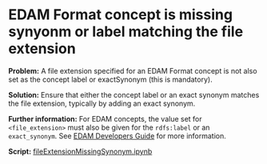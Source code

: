 # EDAM Format concept is missing synyonm or label matching the file extension

**Problem:** A file extension specified for an EDAM Format concept is not also set as the concept label or exactSynonym (this is mandatory).

**Solution:** Ensure that either the concept label or an exact synonym matches the file extension, typically by adding an exact synonym.

**Further information:** For EDAM concepts, the value set for ```<file_extension>``` must also be given for the ```rdfs:label``` or an ```exact_synonym```. See [EDAM Developers Guide](https://edamontologydocs.readthedocs.io/en/latest/developers_guide.html#optional-attributes) for more information.


**Script:** [fileExtensionMissingSynonym.ipynb](https://github.com/edamontology/edamverify/blob/master/queries/fileExtensionMissingSynonym.ipynb)
